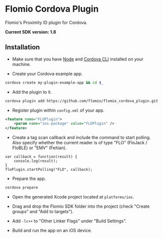 # Flomio Cordova Plugin

Flomio's Proximity ID plugin for Cordova.

**Current SDK version: 1.8**

## Installation

- Make sure that you have [Node](http://nodejs.org/) and [Cordova CLI](http://cordova.apache.org/docs/en/4.0.0/guide_cli_index.md.html) installed on your machine.

- Create your Cordova example app.

```bash
cordova create my-plugin-example-app && cd $_
```

- Add the plugin to it.

```bash
cordova plugin add https://github.com/flomio/flomio_cordova_plugin.git
```

- Register plugin within `config.xml` of your app.

```xml
<feature name="FLOPlugin">
    <param name="ios-package" value="FLOPlugin" />
</feature>
```

- Create a tag scan callback and include the command to start polling. Also specify whether the current reader is of type "FLO" (FloJack / FloBLE) or "EMV" (Feitian).

```
var callback = function(result) {
	console.log(result);
}
floPlugin.startPolling("FLO", callback);
```

- Prepare the app.

```bash
cordova prepare
```

- Open the generated Xcode project located at `platforms/ios`.

- Drag and drop the Flomio SDK folder into the project (check "Create groups" and "Add to targets").

- Add `-lc++` to "Other Linker Flags" under "Build Settings".

- Build and run the app on an iOS device.
